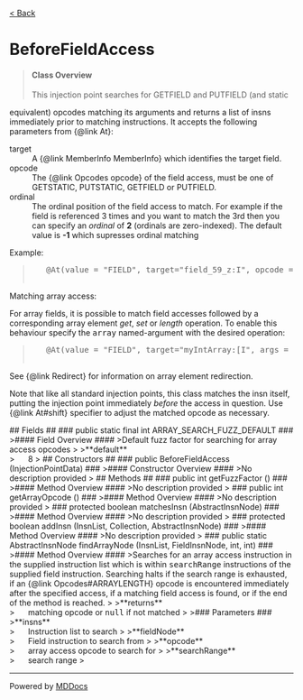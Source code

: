 [< Back](../README.md)
# BeforeFieldAccess #
>#### Class Overview ####
><p>This injection point searches for GETFIELD and PUTFIELD (and static
 equivalent) opcodes matching its arguments and returns a list of insns
 immediately prior to matching instructions. It accepts the following
 parameters from {@link At}:
 </p>
 
 <dl>
   <dt>target</dt>
   <dd>A {@link MemberInfo MemberInfo} which identifies the target field.</dd>
   <dt>opcode</dt>
   <dd>The {@link Opcodes opcode} of the field access, must be one of
   GETSTATIC, PUTSTATIC, GETFIELD or PUTFIELD.</dd>
   <dt>ordinal</dt>
   <dd>The ordinal position of the field access to match. For example if the
   field is referenced 3 times and you want to match the 3rd then you can
   specify an <em>ordinal</em> of <b>2</b> (ordinals are zero-indexed). The
   default value is <b>-1</b> which supresses ordinal matching</dd>
 </dl>
 
 <p>Example:</p>
 <blockquote><pre>
   &#064;At(value = "FIELD", target="field_59_z:I", opcode = Opcodes.GETFIELD)
 </pre>
 </blockquote>
 
 <p>Matching array access:</p>
 <p>For array fields, it is possible to match field accesses followed by a
 corresponding array element <em>get</em>, <em>set</em> or <em>length</em>
 operation. To enable this behaviour specify the <tt>array</tt> named-argument
 with the desired operation:</p> 
 
 <blockquote><pre>
   &#064;At(value = "FIELD", target="myIntArray:[I", args = "array=get")
 </pre>
 </blockquote>
 
 <p>See {@link Redirect} for information on array element redirection.</p>
 
 <p>Note that like all standard injection points, this class matches the insn
 itself, putting the injection point immediately <em>before</em> the access in
 question. Use {@link At#shift} specifier to adjust the matched opcode as
 necessary.</p>
## Fields ##
### public static final int ARRAY_SEARCH_FUZZ_DEFAULT ###
>#### Field Overview ####
>Default fuzz factor for searching for array access opcodes
>
>**default**<br />
>&nbsp;&nbsp;&nbsp;&nbsp;&nbsp;&nbsp;8
>
## Constructors ##
### public BeforeFieldAccess (InjectionPointData) ###
>#### Constructor Overview ####
>No description provided
>
## Methods ##
### public int getFuzzFactor () ###
>#### Method Overview ####
>No description provided
>
### public int getArrayOpcode () ###
>#### Method Overview ####
>No description provided
>
### protected boolean matchesInsn (AbstractInsnNode) ###
>#### Method Overview ####
>No description provided
>
### protected boolean addInsn (InsnList, Collection, AbstractInsnNode) ###
>#### Method Overview ####
>No description provided
>
### public static AbstractInsnNode findArrayNode (InsnList, FieldInsnNode, int, int) ###
>#### Method Overview ####
>Searches for an array access instruction in the supplied instruction list
 which is within <tt>searchRange</tt> instructions of the supplied field
 instruction. Searching halts if the search range is exhausted, if an
 {@link Opcodes#ARRAYLENGTH} opcode is encountered immediately after the
 specified access, if a matching field access is found, or if the end of 
 the method is reached.
>
>**returns**<br />
>&nbsp;&nbsp;&nbsp;&nbsp;&nbsp;&nbsp;matching opcode or <tt>null</tt> if not matched
>
>### Parameters ###
>**insns**<br />
>&nbsp;&nbsp;&nbsp;&nbsp;&nbsp;&nbsp;Instruction list to search
>
>**fieldNode**<br />
>&nbsp;&nbsp;&nbsp;&nbsp;&nbsp;&nbsp;Field instruction to search from
>
>**opcode**<br />
>&nbsp;&nbsp;&nbsp;&nbsp;&nbsp;&nbsp;array access opcode to search for
>
>**searchRange**<br />
>&nbsp;&nbsp;&nbsp;&nbsp;&nbsp;&nbsp;search range
>

---
Powered by [MDDocs](https://github.com/VRCube/MDDocs)